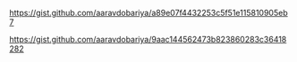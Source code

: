 https://gist.github.com/aaravdobariya/a89e07f4432253c5f51e115810905eb7

https://gist.github.com/aaravdobariya/9aac144562473b823860283c36418282